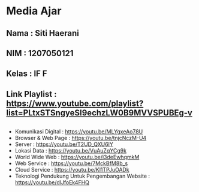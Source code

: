 # Media Ajar

## Nama          : Siti Haerani
## NIM           : 1207050121
## Kelas         : IF F
## Link Playlist : https://www.youtube.com/playlist?list=PLtxSTSngyeSI9echzLW0B9MVVSPUBEg-v

##

- Komunikasi Digital : https://youtu.be/MLYgxeAo78U
- Browser & Web Page : https://youtu.be/tnjcNczM-U4
- Server : https://youtu.be/T2UD_QXU6IY
- Lokasi Data : https://youtu.be/VuAuZqYCg9k
- World Wide Web : https://youtu.be/i3deEwhqmkM
- Web Service : https://youtu.be/7MckBfM8b_s
- Cloud Service : https://youtu.be/Kl1TPJuOADk
- Teknologi Pendukung Untuk Pengembangan Website : https://youtu.be/dlJfoEk4FHQ

